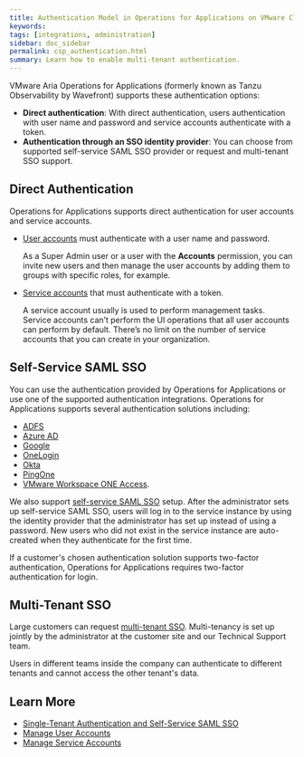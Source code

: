 ```yaml
---
title: Authentication Model in Operations for Applications on VMware Cloud Services
keywords:
tags: [integrations, administration]
sidebar: doc_sidebar
permalink: csp_authentication.html
summary: Learn how to enable multi-tenant authentication.
---
```


VMware Aria Operations for Applications (formerly known as Tanzu Observability by Wavefront) supports these authentication options:
* **Direct authentication**: With direct authentication, users authentication with user name and password and service accounts authenticate with a token.
* **Authentication through an SSO identity provider**: You can choose from supported self-service SAML SSO provider or request and multi-tenant SSO support.

## Direct Authentication

Operations for Applications supports direct authentication for user accounts and service accounts.

* [User accounts](user-accounts.html) must authenticate with a user name and password.

  As a Super Admin user or a user with the **Accounts** permission, you can invite new users and then manage the user accounts by adding them to groups with specific roles, for example.

* [Service accounts](service-accounts.html) that must authenticate with a token.

  A service account usually is used to perform management tasks. Service accounts can’t perform the UI operations that all user accounts can perform by default. There’s no limit on the number of service accounts that you can create in your organization.

## Self-Service SAML SSO

You can use the authentication provided by Operations for Applications or use one of the supported authentication integrations. Operations for Applications supports several authentication solutions including:

* [ADFS](adfs.html)
* [Azure AD](azure_ad.html)
* [Google](google.html)
* [OneLogin](onelogin.html)
* [Okta](okta.html)
* [PingOne](pingone.html)
* [VMware Workspace ONE Access](workspace-one.html).

We also support [self-service SAML SSO](auth_self_service_sso.html) setup. After the administrator sets up self-service SAML SSO, users will log in to the service instance by using the identity provider that the administrator has set up instead of using a password. New users who did not exist in the service instance are auto-created when they authenticate for the first time.

If a customer's chosen authentication solution supports two-factor authentication, Operations for Applications requires two-factor authentication for login.

## Multi-Tenant SSO

Large customers can request [multi-tenant SSO](authentication.html#multi-tenant-authentication). Multi-tenancy is set up jointly by the administrator at the customer site and our Technical Support team.

Users in different teams inside the company can authenticate to different tenants and cannot access the other tenant's data.

## Learn More

* [Single-Tenant Authentication and Self-Service SAML SSO](auth_self_service_sso.html)
* [Manage User Accounts](user-accounts.html)
* [Manage Service Accounts](service-accounts.html)
